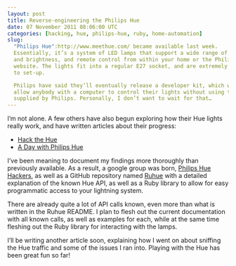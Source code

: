 ```yaml
---
layout: post
title: Reverse-engineering the Philips Hue
date: 07 November 2011 08:06:00 UTC
categories: [hacking, hue, philips-hue, ruby, home-automation]
slug:
  "Philips Hue":http://www.meethue.com/ became available last week.
  Essentially, it’s a system of LED lamps that support a wide range of colors
  and brightness, and remote control from within your home or the Philips Hue
  website. The lights fit into a regular E27 socket, and are extremely easy
  to set-up.

  Philips have said they’ll eventually release a developer kit, which would
  allow anybody with a computer to control their lights without using the app
  supplied by Philips. Personally, I don’t want to wait for that…
---
```


I’m not alone. A few others have also begun exploring how their Hue lights
really work, and have written articles about their progress:

- [Hack the Hue](http://rsmck.co.uk/hue)
- [A Day with Philips Hue](http://www.nerdblog.com/2012/10/a-day-with-philips-hue.html?showComment=1352172383498)

I’ve been meaning to document my findings more thoroughly than previously
available. As a result, a google group was born, [Philips Hue Hackers][], as
well as a GitHub repository named [Ruhue][] with a detailed explanation of the
known Hue API, as well as a Ruby library to allow for easy programmatic access
to your lightning system.

There are already quite a lot of API calls known, even more than what is
written in the Ruhue README. I plan to flesh out the current documentation with
all known calls, as well as examples for each, while at the same time fleshing
out the Ruby library for interacting with the lamps.

I’ll be writing another article soon, explaining how I went on about sniffing
the Hue traffic and some of the issues I ran into. Playing with the Hue has
been great fun so far!

[Philips Hue Hackers]: https://groups.google.com/forum/#!forum/hue-hackers
[Ruhue]: https://github.com/Burgestrand/ruhue
